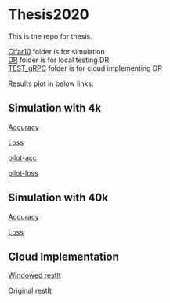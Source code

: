 # Thesis2020

This is the repo for thesis.  

[Cifar10](https://github.com/Jiarong000/Thesis2020/tree/master/Cifar10) folder is for simulation  
[DR](https://github.com/Jiarong000/Thesis2020/tree/master/DR) folder is for local testing DR  
[TEST_gRPC](https://github.com/Jiarong000/Thesis2020/tree/master/TEST_gRPC) folder is for cloud implementing DR


Results plot in below links: 

## Simulation with 4k
[Accuracy](https://github.com/Jiarong000/Thesis2020/tree/master/Cifar10/RESULT_4000/Ploting-4k.ipynb)  

[Loss](https://github.com/Jiarong000/Thesis2020/tree/master/Cifar10/RESULT_4000/Ploting-4k-loss.ipynb)  


[pilot-acc](https://github.com/Jiarong000/Thesis2020/tree/master/Cifar10/RESULT_4000/Ploting-pilot-acc.ipynb)  

[pilot-loss](https://github.com/Jiarong000/Thesis2020/tree/master/Cifar10/RESULT_4000/Ploting-pilot-loss.ipynb)  



## Simulation with 40k
[Accuracy](https://github.com/Jiarong000/Thesis2020/tree/master/Cifar10/RESULT_40000/Ploting-40k.ipynb)  

[Loss](https://github.com/Jiarong000/Thesis2020/tree/master/Cifar10/RESULT_40000/Ploting-40k-loss.ipynb)  


## Cloud Implementation
[Windowed restlt](https://github.com/Jiarong000/Thesis2020/tree/master/DR/RESULT/grpc-non_IID/plot-windowed.ipynb)  

[Original restlt](https://github.com/Jiarong000/Thesis2020/tree/master/DR/RESULT/grpc-non_IID/plot-original.ipynb) 